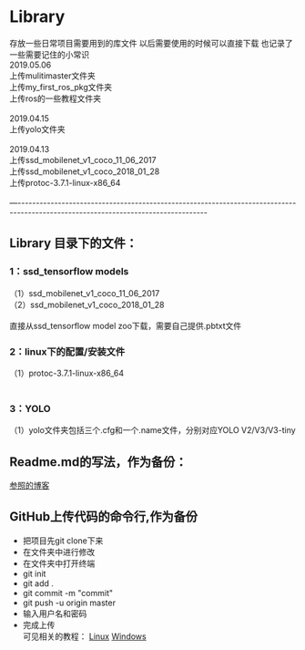 # Library
存放一些日常项目需要用到的库文件
以后需要使用的时候可以直接下载
也记录了一些需要记住的小常识
<br>
2019.05.06<br>
上传mulitimaster文件夹<br>
上传my_first_ros_pkg文件夹<br>
上传ros的一些教程文件夹<br>
<br>
2019.04.15<br>
上传yolo文件夹<br>
<br>
2019.04.13<br>
上传ssd_mobilenet_v1_coco_11_06_2017<br>
上传ssd_mobilenet_v1_coco_2018_01_28<br>
上传protoc-3.7.1-linux-x86_64<br>
<br>
—----------------------------------------------------------------------------------------------------------------------------------

## Library 目录下的文件：
### 1：ssd_tensorflow models 
（1）ssd_mobilenet_v1_coco_11_06_2017<br>
（2）ssd_mobilenet_v1_coco_2018_01_28<br>
<br>
直接从ssd_tensorflow model zoo下载，需要自己提供.pbtxt文件
<br>
### 2：linux下的配置/安装文件
（1）protoc-3.7.1-linux-x86_64<br>
<br>
### 3：YOLO
（1）yolo文件夹包括三个.cfg和一个.name文件，分别对应YOLO V2/V3/V3-tiny
<br>
## Readme.md的写法，作为备份：
[参照的博客](https://blog.csdn.net/htwhtw123/article/details/77069581 "Readme") 
<br>
## GitHub上传代码的命令行,作为备份
* 把项目先git clone下来
* 在文件夹中进行修改
* 在文件夹中打开终端
* git init
* git add .
* git commit -m "commit"
* git push -u origin master
* 输入用户名和密码
* 完成上传<br>
可见相关的教程：
[Linux](https://blog.csdn.net/daydayjump/article/details/80850390 "Ubuntu") 
[Windows](https://www.cnblogs.com/cxk1995/p/5800196.html "Win10") 
